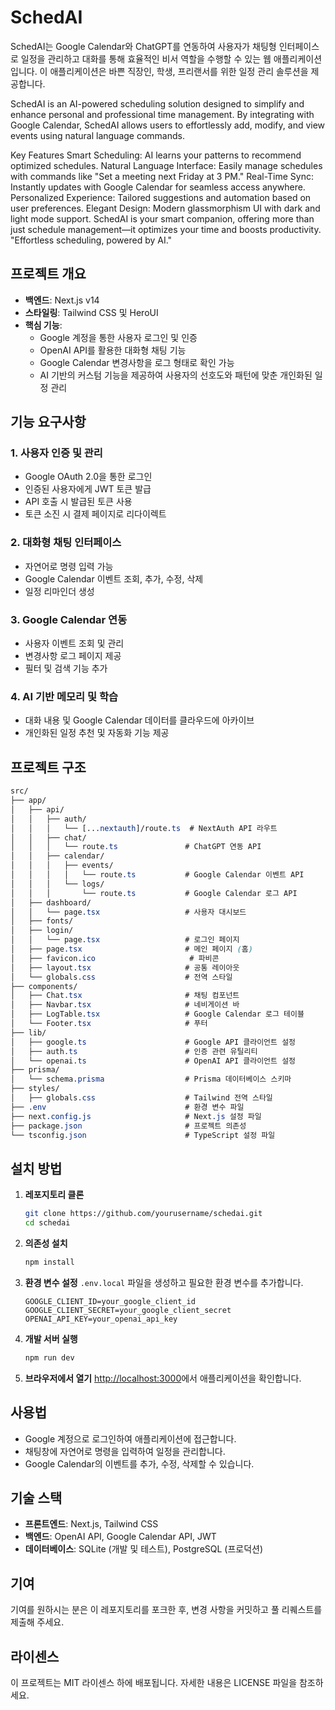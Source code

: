 # SchedAI

SchedAI는 Google Calendar와 ChatGPT를 연동하여 사용자가 채팅형 인터페이스로 일정을 관리하고 대화를 통해 효율적인 비서 역할을 수행할 수 있는 웹 애플리케이션입니다. 이 애플리케이션은 바쁜 직장인, 학생, 프리랜서를 위한 일정 관리 솔루션을 제공합니다.

SchedAI is an AI-powered scheduling solution designed to simplify and enhance personal and professional time management. By integrating with Google Calendar, SchedAI allows users to effortlessly add, modify, and view events using natural language commands.

Key Features
Smart Scheduling: AI learns your patterns to recommend optimized schedules.
Natural Language Interface: Easily manage schedules with commands like "Set a meeting next Friday at 3 PM."
Real-Time Sync: Instantly updates with Google Calendar for seamless access anywhere.
Personalized Experience: Tailored suggestions and automation based on user preferences.
Elegant Design: Modern glassmorphism UI with dark and light mode support.
SchedAI is your smart companion, offering more than just schedule management—it optimizes your time and boosts productivity. "Effortless scheduling, powered by AI."

## 프로젝트 개요

- **백엔드**: Next.js v14
- **스타일링**: Tailwind CSS 및 HeroUI
- **핵심 기능**:
  - Google 계정을 통한 사용자 로그인 및 인증
  - OpenAI API를 활용한 대화형 채팅 기능
  - Google Calendar 변경사항을 로그 형태로 확인 가능
  - AI 기반의 커스텀 기능을 제공하여 사용자의 선호도와 패턴에 맞춘 개인화된 일정 관리

## 기능 요구사항

### 1. 사용자 인증 및 관리

- Google OAuth 2.0을 통한 로그인
- 인증된 사용자에게 JWT 토큰 발급
- API 호출 시 발급된 토큰 사용
- 토큰 소진 시 결제 페이지로 리다이렉트

### 2. 대화형 채팅 인터페이스

- 자연어로 명령 입력 가능
- Google Calendar 이벤트 조회, 추가, 수정, 삭제
- 일정 리마인더 생성

### 3. Google Calendar 연동

- 사용자 이벤트 조회 및 관리
- 변경사항 로그 페이지 제공
- 필터 및 검색 기능 추가

### 4. AI 기반 메모리 및 학습

- 대화 내용 및 Google Calendar 데이터를 클라우드에 아카이브
- 개인화된 일정 추천 및 자동화 기능 제공

## 프로젝트 구조

```scss
src/
├── app/
│   ├── api/
│   │   ├── auth/
│   │   │   └── [...nextauth]/route.ts  # NextAuth API 라우트
│   │   ├── chat/
│   │   │   └── route.ts               # ChatGPT 연동 API
│   │   ├── calendar/
│   │   │   ├── events/
│   │   │   │   └── route.ts           # Google Calendar 이벤트 API
│   │   │   └── logs/
│   │   │       └── route.ts           # Google Calendar 로그 API
│   ├── dashboard/
│   │   └── page.tsx                   # 사용자 대시보드
│   ├── fonts/
│   ├── login/
│   │   └── page.tsx                   # 로그인 페이지
│   ├── page.tsx                       # 메인 페이지 (홈)
│   ├── favicon.ico                     # 파비콘
│   ├── layout.tsx                     # 공통 레이아웃
│   └── globals.css                    # 전역 스타일
├── components/
│   ├── Chat.tsx                       # 채팅 컴포넌트
│   ├── Navbar.tsx                     # 네비게이션 바
│   ├── LogTable.tsx                   # Google Calendar 로그 테이블
│   └── Footer.tsx                     # 푸터
├── lib/
│   ├── google.ts                      # Google API 클라이언트 설정
│   ├── auth.ts                        # 인증 관련 유틸리티
│   └── openai.ts                      # OpenAI API 클라이언트 설정
├── prisma/
│   └── schema.prisma                  # Prisma 데이터베이스 스키마
├── styles/
│   ├── globals.css                    # Tailwind 전역 스타일
├── .env                               # 환경 변수 파일
├── next.config.js                     # Next.js 설정 파일
├── package.json                       # 프로젝트 의존성
└── tsconfig.json                      # TypeScript 설정 파일
```

## 설치 방법

1. **레포지토리 클론**

   ```bash
   git clone https://github.com/yourusername/schedai.git
   cd schedai
   ```

2. **의존성 설치**

   ```bash
   npm install
   ```

3. **환경 변수 설정**
   `.env.local` 파일을 생성하고 필요한 환경 변수를 추가합니다.

   ```plaintext
   GOOGLE_CLIENT_ID=your_google_client_id
   GOOGLE_CLIENT_SECRET=your_google_client_secret
   OPENAI_API_KEY=your_openai_api_key
   ```

4. **개발 서버 실행**

   ```bash
   npm run dev
   ```

5. **브라우저에서 열기**
   [http://localhost:3000](http://localhost:3000)에서 애플리케이션을 확인합니다.

## 사용법

- Google 계정으로 로그인하여 애플리케이션에 접근합니다.
- 채팅창에 자연어로 명령을 입력하여 일정을 관리합니다.
- Google Calendar의 이벤트를 추가, 수정, 삭제할 수 있습니다.

## 기술 스택

- **프론트엔드**: Next.js, Tailwind CSS
- **백엔드**: OpenAI API, Google Calendar API, JWT
- **데이터베이스**: SQLite (개발 및 테스트), PostgreSQL (프로덕션)

## 기여

기여를 원하시는 분은 이 레포지토리를 포크한 후, 변경 사항을 커밋하고 풀 리퀘스트를 제출해 주세요.

## 라이센스

이 프로젝트는 MIT 라이센스 하에 배포됩니다. 자세한 내용은 LICENSE 파일을 참조하세요.
